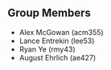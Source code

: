 ## Group Members

- Alex McGowan (acm355)
- Lance Entrekin (lee53)
- Ryan Ye (rmy43)
- August Ehrlich (ae427)
